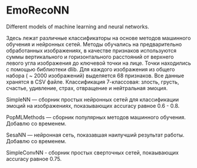 # EmoRecoNN
 Different models of machine learning and neural networks.
 
 
Здесь лежат различные классификаторы на основе методов машинного обучения и нейронных сетей. Методы обучались на предварительно обработанных изображениях, в качестве признаков используются суммы вертикального и горизонтального расстояний от верхнего левого угла изображения до ключевой точки на лице. Точки находились с помощью библиотеки dlib. Для каждого изображения из общего набора ( ~ 2000 изображений) выделяется  68 признаков. Все данные хранятся в CSV файле. Классификация 7-классовая: злость, грусть, счастье, удивление, страх, отвращение и нейтральная эмоция.

SimpleNN — сборник простых нейронных сетей для классификации эмоций на изображениях, показывающих accuracy равное 0.6 - 0.8.

PopMLMethods — сборник популярных методов машинного обучения. Добавлю со временем. 

SesaNN — нейронная сеть, показавшая наилучший результат работы. Добавлю со временем. 

SimpleConvNN - сборник простых сверточных сетей, покаывающих accuracy равное 0.75.
